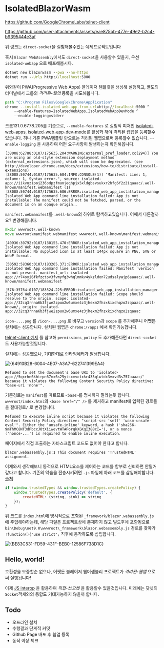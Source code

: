 # IsolatedBlazorWasm

https://github.com/GoogleChromeLabs/telnet-client

https://github.com/user-attachments/assets/eae875bb-477e-49e2-b2c4-b9395444e3af

위 링크는 `direct-socket`을 실험해볼수있는 예제프로젝트입니다

혹시 `Blazor WebAssembly`에서도 `direct-socket`을 사용할수 있을지, 우선 `isolated-webapp` 으로 배포해봅시다.

```bat
dotnet new blazorwasm --pwa --no-https
dotnet run --Urls http://localhost:5000
```

위와같이 PWA(Progressive Web Apps) 블레이저 템플릿을 생성해 실행하고, 별도의 터미널에서 크롬의 *격리된-웹앱* 등록을 시도해봅니다.

```bat
path "C:\Program Files\Google\Chrome\Application"
chrome --install-isolated-web-app-from-url=http://localhost:5000 ^
    --enable-features=IsolatedWebApps,IsolatedWebAppDevMode ^
    --enable-logging=stderr
```

크롬131.0.6778.205를 기준으로, `--enable-features` 로 실험적 피쳐인  [isolated-web-apps](chrome://flags/#enable-isolated-web-apps), [isolated-web-app-dev-mode](chrome://flags/#enable-isolated-web-app-dev-mode)를 활성화 해야 격리된 웹앱을 등록할수 있습니다.
허나 기존 PWA템플릿 만으로는 격리된 웹앱으로써 등록할수 없습니다. `--enable-logging` 을 사용하여 어떤 요구사항이 발생하는지 확인해봅니다.

```log
[38008:62788:0107/175635.204:WARNING:external_pref_loader.cc(294)] You are using an old-style extension deployment method (external_extensions.json), which will soon be deprecated. (see http://developer.chrome.com/docs/extensions/how-to/distribute/install-extensions)
[38008:50744:0107/175635.684:INFO:CONSOLE(1)] "Manifest: Line: 1, column: 1, Syntax error.", source: isolated-app://iikvnzipoj236odpzfmunjeqhpjx5xldgbsvsukxr2hfg6f2z2iqaaac/.well-known/manifest.webmanifest (1)
[38008:50744:0107/175635.686:ERROR:isolated_web_app_installation_manager.cc(471)] Isolated Web App command line installation failed: App is not installable: The manifest could not be fetched, parsed, or the document is on an opaque origin..
```

`manifest.webmanifest`를 `.well-known`의 하위로 탐색하고있습니다. 어째서 다른걸까요? 변경해줍니다.

```bat
mkdir wwwroot\.well-known
move wwwroot\manifest.webmanifest wwwroot\.well-known\manifest.webmanifest
```

```log
[40936:30792:0107/180155.470:ERROR:isolated_web_app_installation_manager.cc(471)] Isolated Web App command line installation failed: App is not installable: No supplied icon is at least 144px square in PNG, SVG or WebP format.

[50592:58360:0107/183205.371:ERROR:isolated_web_app_installation_manager.cc(471)] Isolated Web App command line installation failed: Manifest `version` is not present. manifest_url: isolated-app://r74oyi6fkfzctov3fvmyfg3whqlmmkv4ykzldon72udsalyajp6aaaac/.well-known/manifest.webmanifest

[576:35764:0107/183524.225:ERROR:isolated_web_app_installation_manager.cc(471)] Isolated Web App command line installation failed: Scope should resolve to the origin. scope: isolated-app://32cq3rnna6b3fjwe2zpuo2w6umxe4z3jhexm2fhzxkixdhqzo2zqaaac/.well-known/, origin: isolated-app://32cq3rnna6b3fjwe2zpuo2w6umxe4z3jhexm2fhzxkixdhqzo2zqaaac
```

`icon-....png` 를 `/icon-....png` 로 바꾸고 `version`과 `scope` 를 추가해주니 어쨋든 설치에는 성공합니다. 설치된 웹앱은 `chrome://apps` 에서 확인가능합니다.

[telnet-client 예제](https://github.com/GoogleChromeLabs/telnet-client/blob/main/assets/.well-known/manifest.webmanifest) 를 참고해 `permissions_policy` 도 추가해준다면 `direct-socket` 도 사용가능할것입니다.

설치에는 성공했으나, 기대한대로 런타임에러가 발생합니다.

![{64910B28-6004-4E07-A3A7-622741399EA4}](https://github.com/user-attachments/assets/aed3913f-82da-46e8-ad8b-1de57a322cb9)

```log
Refused to set the document's base URI to 'isolated-app://5qxrhe6khtrpn67mx6s25ytsxmvotxkr435qlwtdx3vxvd3s757aaaac/' because it violates the following Content Security Policy directive: "base-uri 'none'".
```

기준경로는 `manifest`를 따르므로 `<base>`를 명시하지 말라는듯 합니다. `wwwroot/index.html`의 `<base href="/" />` 를 제거하고 manifest에 입력된 경로들을 절대경로`/` 로 변경합니다.

```log
Refused to execute inline script because it violates the following Content Security Policy directive: "script-src 'self' 'wasm-unsafe-eval'". Either the 'unsafe-inline' keyword, a hash ('sha256-9mThMC8NT3dPbcxJOtXiiwevtWTAPorqkXGKqI388cI='), or a nonce ('nonce-...') is required to enable inline execution.
```

페이지에서 직접 호출하는 자바스크립트 코드도 없어야 한다고 합니다.

```log
blazor.webassembly.js:1 This document requires 'TrustedHTML' assignment.
```

이제와서 생각해보니 동적으로 HTML요소를 제어하는 코드를 함부로 신뢰하면 안될거같다고 합니다. 기존의 악습을 전승시키려면 `.js` 파일에 아래 코드를 삽입해야합니다. [출처](https://greasyfork.org/en/discussions/development/220765-this-document-requires-trustedhtml-assignment)

```js
if (window.trustedTypes && window.trustedTypes.createPolicy) {  
    window.trustedTypes.createPolicy('default', {  
        createHTML: (string, sink) => string  
    }); 
}
```

위 코드를 `index.html`에 명시적으로 포함된 `_framework/blazor.webassembly.js` 에 주입해야하는데, 해당 파일은 프로젝트상에 존재하지 않고 빌드후에 포함됨으로 `bin\Debug\net9.0\wwwroot\_framework\blazor.webassembly.js` 경로를 찾아가 `!function(){"use strict";` 직후에 동작하도록 삽입합니다.

![{BE83C531-FD59-431F-BEB0-12586F738D1C}](https://github.com/user-attachments/assets/9a405d6c-f4eb-4ae4-98c7-53609504d182)

## Hello, world!

호환성을 보증할순 없으나, 어쨋든 블레이저 웹어셈블리 프로젝트가 *격리된-웹앱* 으로써 실행됩니다!

이제 [JS interop](https://learn.microsoft.com/aspnet/core/blazor/javascript-interoperability) 을 활용하여 *직접-쏘오켓* 을 활용할수 있을것입니다. 미래에는 닷넷의 `Socket`객체와의 통합도 기대가능하지 않을까 합니다.

## Todo

- 오프라인 설치
- 수행결과 단계적 커밋
- Github Page 배포 후 웹앱 등록
- 동작 이상 체크
